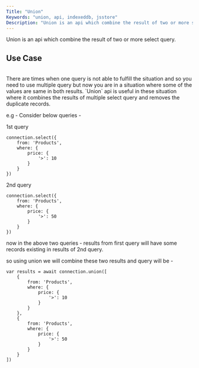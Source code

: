 ```yaml
---
Title: "Union"
Keywords: "union, api, indexeddb, jsstore"
Description: "Union is an api which combine the result of two or more select query."
---
```


Union is an api which combine the result of two or more select query.

## Use Case
<br>
There are times when one query is not able to fulfill the situation and so you need to use multiple query but now you are in a situation where some of the values are same in both results. `Union` api is useful in these situation where it combines the results of multiple select query and removes the duplicate records.

e.g - Consider below queries - 

1st query 

```
connection.select({
    from: 'Products',
    where: {
        price: {
            '>': 10
        }
    }
})
```

2nd query 

```
connection.select({
    from: 'Products',
    where: {
        price: {
            '>': 50
        }
    }
})
```

now in the above two queries - results from first query will have some records existing in results of 2nd query.

so using union we will combine these two results and query will be - 

```
var results = await connection.union([
    {
        from: 'Products',
        where: {
            price: {
                '>': 10
            }
        }
    },
    {
        from: 'Products',
        where: {
            price: {
                '>': 50
            }
        }
    }
])
```


